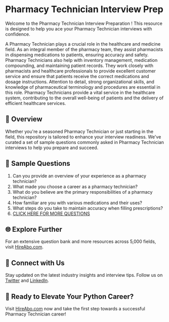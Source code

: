 # Pharmacy Technician Interview Prep

Welcome to the Pharmacy Technician Interview Preparation ! This resource is designed to help you ace your Pharmacy Technician interviews with confidence.

A Pharmacy Technician plays a crucial role in the healthcare and medicine field. As an integral member of the pharmacy team, they assist pharmacists in dispensing medications to patients, ensuring accuracy and safety. Pharmacy Technicians also help with inventory management, medication compounding, and maintaining patient records. They work closely with pharmacists and healthcare professionals to provide excellent customer service and ensure that patients receive the correct medications and dosage instructions. Attention to detail, strong organizational skills, and knowledge of pharmaceutical terminology and procedures are essential in this role. Pharmacy Technicians provide a vital service in the healthcare system, contributing to the overall well-being of patients and the delivery of efficient healthcare services.

## 🚀 Overview

Whether you're a seasoned Pharmacy Technician or just starting in the field, this repository is tailored to enhance your interview readiness. We've curated a set of sample questions commonly asked in Pharmacy Technician interviews to help you prepare and succeed.

## 📝 Sample Questions

1. Can you provide an overview of your experience as a pharmacy technician?
2. What made you choose a career as a pharmacy technician?
3. What do you believe are the primary responsibilities of a pharmacy technician?
4. How familiar are you with various medications and their uses?
5. What steps do you take to maintain accuracy when filling prescriptions?
6. [CLICK HERE FOR MORE QUESTIONS](https://hireabo.com/job/2_1_33/Pharmacy%20Technician)

## 🌐 Explore Further

For an extensive question bank and more resources across 5,000 fields, visit [HireAbo.com](https://www.hireabo.com).

## 📱 Connect with Us

Stay updated on the latest industry insights and interview tips. Follow us on [Twitter](https://twitter.com/hireabo) and [LinkedIn](https://www.linkedin.com/in/hire-abo-3609972a8/).

## 🚀 Ready to Elevate Your Python Career?

Visit [HireAbo.com](https://www.hireabo.com) now and take the first step towards a successful Pharmacy Technician career!